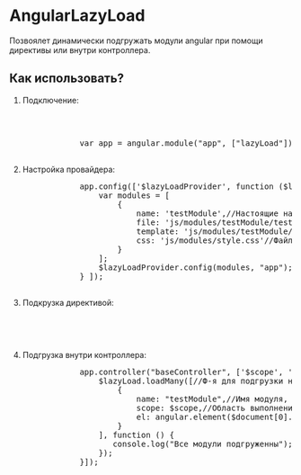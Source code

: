 AngularLazyLoad
===============
Позвоялет динамически подгружать модули angular при помощи директивы или внутри контроллера.
<h2>Как использовать?</h2>
<ol>
    <li>
        Подключение:
        <pre>
            <script src="js/modules/lazyLoad/lazyLoad.js" type="text/javascript"></script>
        </pre>
        <pre>
            var app = angular.module("app", ["lazyLoad"]);
        </pre>
    </li>
    <li>
        Настройка провайдера:
        <pre>
            app.config(['$lazyLoadProvider', function ($lazyLoadProvider) {
                var modules = [
                    {
                        name: 'testModule',//Настоящие название подгружаемого модуля
                        file: 'js/modules/testModule/testModule.js',//Файл модуля
                        template: 'js/modules/testModule/tpl/test.tpl.html'//Шаблон для модуля, если необходимо,
                        css: 'js/modules/style.css'//Файл стилей, если нужно
                    }
                ];
                $lazyLoadProvider.config(modules, "app");
            } ]);
        </pre>
    </li>
    <li>
        Подкрузка директивой:
        <pre>
            <div data-lazy-load="modName"></div>
        </pre>
    </li>
    <li>
        Подгрузка внутри контроллера:
        <pre>
            app.controller("baseController", ['$scope', '$lazyLoad', '$document', function ($scope, $lazyLoad, $document) {
                $lazyLoad.loadMany([//Ф-я для подгрузки нескольких модулей одновременно, для одного модуля можно использовать ф-ю loadModule
                    {
                        name: "testModule",//Имя модуля, которое было указано в провайдере
                        scope: $scope,//Область выполнения
                        el: angular.element($document[0].querySelector('#testModule'))//Куда будет вставлен подгруженный код шаблона, если такой имеется
                    }
                ], function () {
                   console.log("Все модули подгруженны");
                });
            }]);
        </pre>
    </li>
</ol>